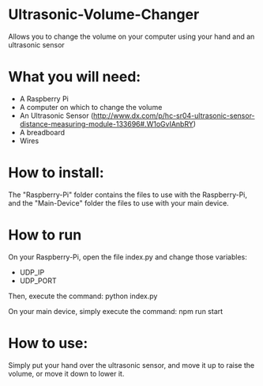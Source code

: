 # Ultrasonic-Volume-Changer
Allows you to change the volume on your computer using your hand and an ultrasonic sensor

# What you will need:
- A Raspberry Pi
- A computer on which to change the volume
- An Ultrasonic Sensor (http://www.dx.com/p/hc-sr04-ultrasonic-sensor-distance-measuring-module-133696#.W1oGvIAnbRY)
- A breadboard
- Wires

# How to install:
The "Raspberry-Pi" folder contains the files to use with the Raspberry-Pi, and the "Main-Device" folder the files to use with your main device.

# How to run
On your Raspberry-Pi, open the file index.py and change those variables:
- UDP_IP
- UDP_PORT

Then, execute the command:
python index.py

On your main device, simply execute the command:
npm run start

# How to use:
Simply put your hand over the ultrasonic sensor, and move it up to raise the volume, or move it down to lower it.
